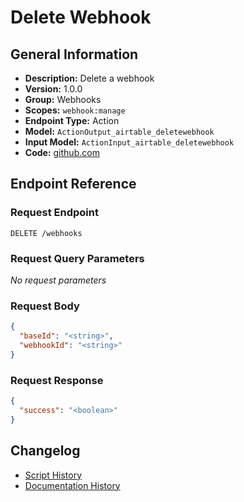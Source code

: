 <!-- BEGIN GENERATED CONTENT -->
# Delete Webhook

## General Information

- **Description:** Delete a webhook
- **Version:** 1.0.0
- **Group:** Webhooks
- **Scopes:** `webhook:manage`
- **Endpoint Type:** Action
- **Model:** `ActionOutput_airtable_deletewebhook`
- **Input Model:** `ActionInput_airtable_deletewebhook`
- **Code:** [github.com](https://github.com/NangoHQ/integration-templates/tree/main/integrations/airtable/actions/delete-webhook.ts)


## Endpoint Reference

### Request Endpoint

`DELETE /webhooks`

### Request Query Parameters

_No request parameters_

### Request Body

```json
{
  "baseId": "<string>",
  "webhookId": "<string>"
}
```

### Request Response

```json
{
  "success": "<boolean>"
}
```

## Changelog

- [Script History](https://github.com/NangoHQ/integration-templates/commits/main/integrations/airtable/actions/delete-webhook.ts)
- [Documentation History](https://github.com/NangoHQ/integration-templates/commits/main/integrations/airtable/actions/delete-webhook.md)

<!-- END  GENERATED CONTENT -->

